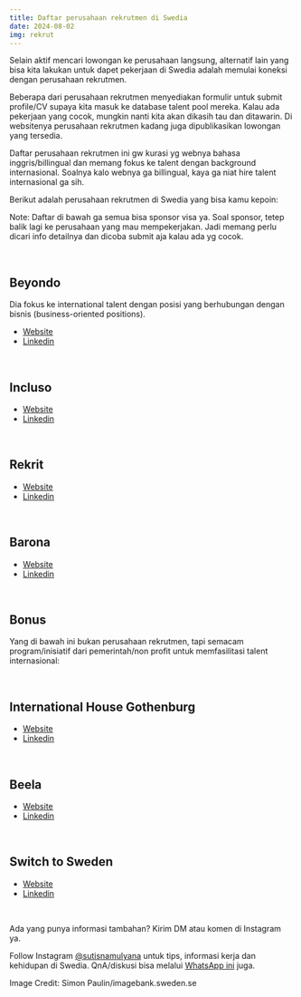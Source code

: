 ```yaml
---
title: Daftar perusahaan rekrutmen di Swedia
date: 2024-08-02
img: rekrut
---
```

Selain aktif mencari lowongan ke perusahaan langsung, alternatif lain yang bisa kita lakukan untuk dapet pekerjaan di Swedia adalah memulai koneksi dengan perusahaan rekrutmen.

Beberapa dari perusahaan rekrutmen menyediakan formulir untuk submit profile/CV supaya kita masuk ke database talent pool mereka. Kalau ada pekerjaan yang cocok, mungkin nanti kita akan dikasih tau dan ditawarin. Di websitenya perusahaan rekrutmen kadang juga dipublikasikan lowongan yang tersedia.

Daftar perusahaan rekrutmen ini gw kurasi yg webnya bahasa inggris/billingual dan memang fokus ke talent dengan background internasional. Soalnya kalo webnya ga billingual, kaya ga niat hire talent internasional ga sih.

Berikut adalah perusahaan rekrutmen di Swedia yang bisa kamu kepoin:

Note:  Daftar di bawah ga semua bisa sponsor visa ya. Soal sponsor, tetep balik lagi ke perusahaan yang mau mempekerjakan. Jadi memang perlu dicari info detailnya dan dicoba submit aja kalau ada yg cocok.

&nbsp;

## Beyondo
Dia fokus ke international talent dengan posisi yang berhubungan dengan bisnis (business-oriented positions).
- [Website](https://www.beyondo.se)
- [Linkedin](https://www.linkedin.com/company/beyondo/)

&nbsp;

## Incluso
- [Website](https://www.incluso.se/en/)
- [Linkedin](https://www.linkedin.com/company/incluso/)

&nbsp;

## Rekrit
- [Website](https://www.rekrit.com)
- [Linkedin](https://www.linkedin.com/company/rekrit-se/)

&nbsp;

## Barona
- [Website](https://barona.se/en/)
- [Linkedin](https://www.linkedin.com/company/barona-sweden/?originalSubdomain=se)

&nbsp;

## Bonus
Yang di bawah ini bukan perusahaan rekrutmen, tapi semacam program/inisiatif dari pemerintah/non profit untuk memfasilitasi talent internasional:

&nbsp;

## International House Gothenburg
- [Website](https://www.movetogothenburg.com/international-house-gothenburg)
- [Linkedin](https://www.linkedin.com/showcase/international-house-gothenburg/)

&nbsp;

## Beela
- [Website](https://www.beela.se)
- [Linkedin](https://www.linkedin.com/company/beela-se/)

&nbsp;

## Switch to Sweden
- [Website](https://linkopingsciencepark.se/switch-to-sweden/)
- [Linkedin](https://www.linkedin.com/company/linkoping-science-park/)

&nbsp;

Ada yang punya informasi tambahan? Kirim DM atau komen di Instagram ya.

Follow Instagram [@sutisnamulyana](https://www.instagram.com/sutisnamulyana/) untuk tips, informasi kerja dan kehidupan di Swedia. QnA/diskusi bisa melalui [WhatsApp ini](https://wa.me/6281111191998) juga.

Image Credit: Simon Paulin/imagebank.sweden.se
